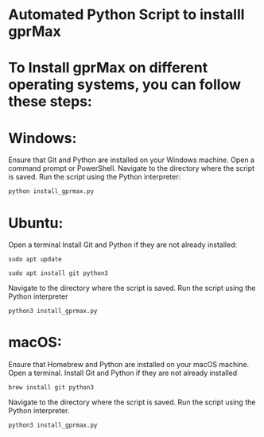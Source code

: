 # Automated Python Script to installl gprMax

# To Install gprMax on different operating systems, you can follow these steps:

# Windows:

Ensure that Git and Python are installed on your Windows machine.
Open a command prompt or PowerShell.
Navigate to the directory where the script is saved.
Run the script using the Python interpreter:
``` 
python install_gprmax.py
```

# Ubuntu:

Open a terminal
Install Git and Python if they are not already installed:
```
sudo apt update
```

```
sudo apt install git python3
```
Navigate to the directory where the script is saved.
Run the script using the Python interpreter
```
python3 install_gprmax.py
```


# macOS:

Ensure that Homebrew and Python are installed on your macOS machine.
Open a terminal.
Install Git and Python if they are not already installed
```
brew install git python3
```
Navigate to the directory where the script is saved.
Run the script using the Python interpreter.
```
python3 install_gprmax.py
```
